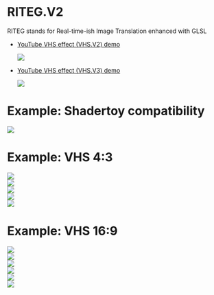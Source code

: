 # RITEG.V2
RITEG stands for Real-time-ish Image Translation enhanced with GLSL  

* [YouTube VHS effect (VHS.V2) demo](https://www.youtube.com/watch?v=AqyeJKgVvjk)  

  [![](http://img.youtube.com/vi/AqyeJKgVvjk/maxresdefault.jpg)](https://www.youtube.com/watch?v=AqyeJKgVvjk)  

* [YouTube VHS effect (VHS.V3) demo](https://www.youtube.com/watch?v=YYPVdMJoNWc)  

  [![](http://img.youtube.com/vi/YYPVdMJoNWc/maxresdefault.jpg)](https://www.youtube.com/watch?v=YYPVdMJoNWc)  

# Example: Shadertoy compatibility
![](02.project.img.00.png)  

# Example: VHS 4:3
![](project.vhs43.01.png)  
![](project.vhs43.02.png)  
![](project.vhs43.03.png)  
![](project.vhs43.04.png)  
![](project.vhs43.05.png)  

# Example: VHS 16:9
![](project.vhs169.01.png)  
![](project.vhs169.02.png)  
![](project.vhs169.03.png)  
![](project.vhs169.04.png)  
![](project.vhs169.05.png)  
![](project.vhs169.06.png)  
